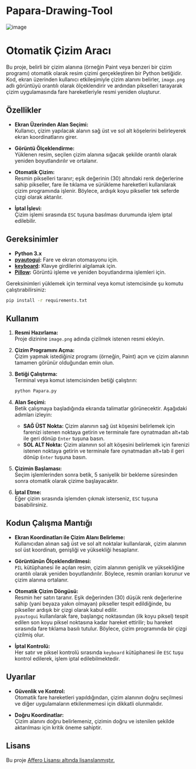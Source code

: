 # Papara-Drawing-Tool

![image](https://github.com/user-attachments/assets/341494f6-e34e-40a0-8957-0fd9a14f2cf7)



# Otomatik Çizim Aracı

Bu proje, belirli bir çizim alanına (örneğin Paint veya benzeri bir çizim programı) otomatik olarak resim çizimi gerçekleştiren bir Python betiğidir. Kod, ekran üzerinden kullanıcı etkileşimiyle çizim alanını belirler, `image.png` adlı görüntüyü orantılı olarak ölçeklendirir ve ardından pikselleri tarayarak çizim uygulamasında fare hareketleriyle resmi yeniden oluşturur.

## Özellikler

- **Ekran Üzerinden Alan Seçimi:**  
  Kullanıcı, çizim yapılacak alanın sağ üst ve sol alt köşelerini belirleyerek ekran koordinatlarını girer.

- **Görüntü Ölçeklendirme:**  
  Yüklenen resim, seçilen çizim alanına sığacak şekilde orantılı olarak yeniden boyutlandırılır ve ortalanır.

- **Otomatik Çizim:**  
  Resmin pikselleri taranır; eşik değerinin (30) altındaki renk değerlerine sahip pikseller, fare ile tıklama ve sürükleme hareketleri kullanılarak çizim programında işlenir. Böylece, ardışık koyu pikseller tek seferde çizgi olarak aktarılır.

- **İptal İşlevi:**  
  Çizim işlemi sırasında `ESC` tuşuna basılması durumunda işlem iptal edilebilir.

## Gereksinimler

- **Python 3.x**
- **[pyautogui](https://pypi.org/project/PyAutoGUI/):** Fare ve ekran otomasyonu için.
- **[keyboard](https://pypi.org/project/keyboard/):** Klavye girdilerini algılamak için.
- **[Pillow](https://pypi.org/project/Pillow/):** Görüntü işleme ve yeniden boyutlandırma işlemleri için.

Gereksinimleri yüklemek için terminal veya komut istemcisinde şu komutu çalıştırabilirsiniz:

```bash
pip install -r requirements.txt
```

## Kullanım

1. **Resmi Hazırlama:**  
   Proje dizinine `image.png` adında çizilmek istenen resmi ekleyin.

2. **Çizim Programını Açma:**  
   Çizim yapmak istediğiniz programı (örneğin, Paint) açın ve çizim alanının tamamen görünür olduğundan emin olun.

3. **Betiği Çalıştırma:**  
   Terminal veya komut istemcisinden betiği çalıştırın:
   ```bash
   python Papara.py
   ```

4. **Alan Seçimi:**  
   Betik çalışmaya başladığında ekranda talimatlar görünecektir. Aşağıdaki adımları izleyin:
   - **SAĞ ÜST Nokta:** Çizim alanının sağ üst köşesini belirlemek için farenizi istenen noktaya getirin ve terminale fare oynatmadan alt+tab ile geri dönüp `Enter` tuşuna basın.
   - **SOL ALT Nokta:** Çizim alanının sol alt köşesini belirlemek için farenizi istenen noktaya getirin ve terminale fare oynatmadan alt+tab il geri dönüp `Enter` tuşuna basın.

5. **Çizimin Başlaması:**  
   Seçim işlemlerinden sonra betik, 5 saniyelik bir bekleme süresinden sonra otomatik olarak çizime başlayacaktır.

6. **İptal Etme:**  
   Eğer çizim sırasında işlemden çıkmak isterseniz, `ESC` tuşuna basabilirsiniz.

## Kodun Çalışma Mantığı

- **Ekran Koordinatları ile Çizim Alanı Belirleme:**  
  Kullanıcıdan alınan sağ üst ve sol alt noktalar kullanılarak, çizim alanının sol üst koordinatı, genişliği ve yüksekliği hesaplanır.

- **Görüntünün Ölçeklendirilmesi:**  
  `PIL` kütüphanesi ile açılan resim, çizim alanının genişlik ve yüksekliğine orantılı olarak yeniden boyutlandırılır. Böylece, resmin oranları korunur ve çizim alanına ortalanır.

- **Otomatik Çizim Döngüsü:**  
  Resmin her satırı taranır. Eşik değerinden (30) düşük renk değerlerine sahip (yani beyaza yakın olmayan) pikseller tespit edildiğinde, bu pikseller ardışık bir çizgi olarak kabul edilir.  
  `pyautogui` kullanılarak fare, başlangıç noktasından (ilk koyu piksel) tespit edilen son koyu piksel noktasına kadar hareket ettirilir; bu hareket sırasında fare tıklama basılı tutulur. Böylece, çizim programında bir çizgi çizilmiş olur.

- **İptal Kontrolü:**  
  Her satır ve piksel kontrolü sırasında `keyboard` kütüphanesi ile `ESC` tuşu kontrol edilerek, işlem iptal edilebilmektedir.

## Uyarılar

- **Güvenlik ve Kontrol:**  
  Otomatik fare hareketleri yapıldığından, çizim alanının doğru seçilmesi ve diğer uygulamaların etkilenmemesi için dikkatli olunmalıdır.
  
- **Doğru Koordinatlar:**  
  Çizim alanını doğru belirlemeniz, çizimin doğru ve istenilen şekilde aktarılması için kritik öneme sahiptir.

## Lisans

Bu proje [Affero Lisansı altında lisanslanmıştır.](https://github.com/HamzaYslmn/Papara-Drawing-Tool/tree/main?tab=AGPL-3.0-1-ov-file#readme)

